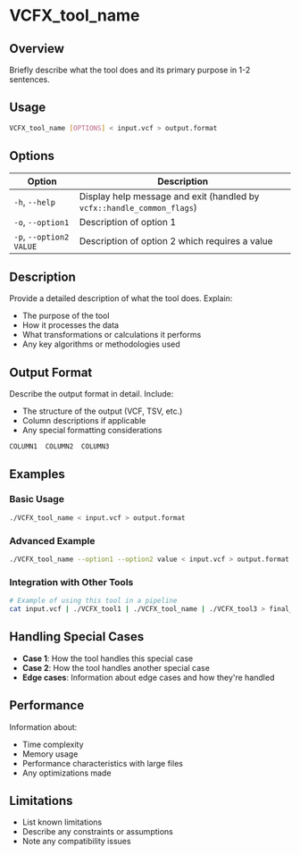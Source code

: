 # VCFX_tool_name

## Overview

Briefly describe what the tool does and its primary purpose in 1-2 sentences.

## Usage

```bash
VCFX_tool_name [OPTIONS] < input.vcf > output.format
```

## Options

| Option | Description |
|--------|-------------|
| `-h`, `--help` | Display help message and exit (handled by `vcfx::handle_common_flags`) |
| `-o`, `--option1` | Description of option 1 |
| `-p`, `--option2 VALUE` | Description of option 2 which requires a value |

## Description

Provide a detailed description of what the tool does. Explain:
- The purpose of the tool
- How it processes the data
- What transformations or calculations it performs
- Any key algorithms or methodologies used

## Output Format

Describe the output format in detail. Include:
- The structure of the output (VCF, TSV, etc.)
- Column descriptions if applicable
- Any special formatting considerations

```
COLUMN1  COLUMN2  COLUMN3
```

## Examples

### Basic Usage

```bash
./VCFX_tool_name < input.vcf > output.format
```

### Advanced Example

```bash
./VCFX_tool_name --option1 --option2 value < input.vcf > output.format
```

### Integration with Other Tools

```bash
# Example of using this tool in a pipeline
cat input.vcf | ./VCFX_tool1 | ./VCFX_tool_name | ./VCFX_tool3 > final_output.format
```

## Handling Special Cases

- **Case 1**: How the tool handles this special case
- **Case 2**: How the tool handles another special case
- **Edge cases**: Information about edge cases and how they're handled

## Performance

Information about:
- Time complexity
- Memory usage
- Performance characteristics with large files
- Any optimizations made

## Limitations

- List known limitations
- Describe any constraints or assumptions
- Note any compatibility issues 